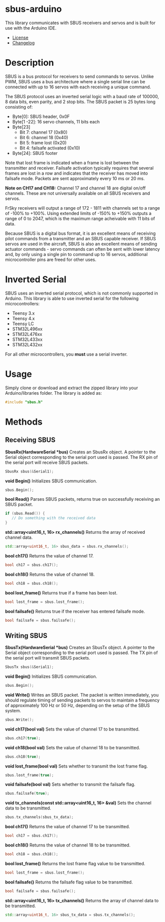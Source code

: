 # sbus-arduino
This library communicates with SBUS receivers and servos and is built for use with the Arduino IDE.
   * [License](LICENSE.md)
   * [Changelog](CHANGELOG.md)

# Description
SBUS is a bus protocol for receivers to send commands to servos. Unlike PWM, SBUS uses a bus architecture where a single serial line can be connected with up to 16 servos with each receiving a unique command.

The SBUS protocol uses an inverted serial logic with a baud rate of 100000, 8 data bits, even parity, and 2 stop bits. The SBUS packet is 25 bytes long consisting of:
   * Byte[0]: SBUS header, 0x0F
   * Byte[1 -22]: 16 servo channels, 11 bits each
   * Byte[23]
      * Bit 7: channel 17 (0x80)
      * Bit 6: channel 18 (0x40)
      * Bit 5: frame lost (0x20)
      * Bit 4: failsafe activated (0x10)
   * Byte[24]: SBUS footer

Note that lost frame is indicated when a frame is lost between the transmitter and receiver. Failsafe activation typically requires that several frames are lost in a row and indicates that the receiver has moved into failsafe mode. Packets are sent approximately every 10 ms or 20 ms. 

**Note on CH17 and CH18:** Channel 17 and channel 18 are digital on/off channels. These are not universally available on all SBUS receivers and servos.

FrSky receivers will output a range of 172 - 1811 with channels set to a range of -100% to +100%. Using extended limits of -150% to +150% outputs a range of 0 to 2047, which is the maximum range acheivable with 11 bits of data.

Because SBUS is a digital bus format, it is an excellent means of receiving pilot commands from a transmitter and an SBUS capable receiver. If SBUS servos are used in the aircraft, SBUS is also an excellent means of sending actuator commands - servo commands can often be sent with lower latency and, by only using a single pin to command up to 16 servos, additional microcontroller pins are freed for other uses.

# Inverted Serial
SBUS uses an inverted serial protocol, which is not commonly supported in Arduino. This library is able to use inverted serial for the following microcontrollers:
   * Teensy 3.x
   * Teensy 4.x
   * Teensy LC
   * STM32L496xx
   * STM32L476xx
   * STM32L433xx
   * STM32L432xx

For all other microcontrollers, you **must** use a serial inverter.

# Usage
Simply clone or download and extract the zipped library into your Arduino/libraries folder. The library is added as:

```C++
#include "sbus.h"
```

# Methods

## Receiving SBUS

**SbusRx(HardwareSerial &ast;bus)** Creates an SbusRx object. A pointer to the Serial object corresponding to the serial port used is passed. The RX pin of the serial port will receive SBUS packets.

```C++
SbusRx sbus(&Serial1);
```

**void Begin()** Initializes SBUS communication.

```C++
sbus.Begin();
```

**bool Read()** Parses SBUS packets, returns true on successfully receiving an SBUS packet.

```C++
if (sbus.Read()) {
   // Do something with the received data
}
```

**std::array<uint16_t, 16> rx_channels()** Returns the array of received channel data.

```C++
std::array<uint16_t, 16> sbus_data = sbus.rx_channels();
```

**bool ch17()** Returns the value of channel 17.

```C++
bool ch17 = sbus.ch17();
```

**bool ch18()** Returns the value of channel 18.

```C++
bool ch18 = sbus.ch18();
```

**bool lost_frame()** Returns true if a frame has been lost.

```C++
bool lost_frame = sbus.lost_frame();
```

**bool failsafe()** Returns true if the receiver has entered failsafe mode.

```C++
bool failsafe = sbus.failsafe();
```

## Writing SBUS

**SbusTx(HardwareSerial &ast;bus)** Creates an SbusTx object. A pointer to the Serial object corresponding to the serial port used is passed. The TX pin of the serial port will transmit SBUS packets.

```C++
SbusTx sbus(&Serial1);
```

**void Begin()** Initializes SBUS communication.

```C++
sbus.Begin();
```

**void Write()** Writes an SBUS packet. The packet is written immediately, you should regulate timing of sending packets to servos to maintain a frequency of approximately 100 Hz or 50 Hz, depending on the setup of the SBUS system.

```C++
sbus.Write();
```

**void ch17(bool val)** Sets the value of channel 17 to be transmitted.

```C++
sbus.ch17(true);
```

**void ch18(bool val)** Sets the value of channel 18 to be transmitted.

```C++
sbus.ch18(true);
```

**void lost_frame(bool val)** Sets whether to transmit the lost frame flag.

```C++
sbus.lost_frame(true);
```

**void failsafe(bool val)** Sets whether to transmit the failsafe flag.

```C++
sbus.failsafe(true);
```

**void tx_channels(const std::array<uint16_t, 16> &val)** Sets the channel data to be transmitted.

```C++
sbus.tx_channels(sbus_tx_data);
```

**bool ch17()** Returns the value of channel 17 to be transmitted.

```C++
bool ch17 = sbus.ch17();
```

**bool ch18()** Returns the value of channel 18 to be transmitted.

```C++
bool ch18 = sbus.ch18();
```

**bool lost_frame()** Returns the lost frame flag value to be transmitted.

```C++
bool lost_frame = sbus.lost_frame();
```

**bool failsafe()** Returns the failsafe flag value to be transmitted.

```C++
bool failsafe = sbus.failsafe();
```

**std::array<uint16_t, 16> tx_channels()** Returns the array of channel data to be transmitted.

```C++
std::array<uint16_t, 16> sbus_tx_data = sbus.tx_channels();
```
